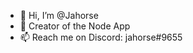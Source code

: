 - 👋 Hi, I’m @Jahorse
- 👀 Creator of the Node App
- 📫 Reach me on Discord: jahorse#9655

<!---
Jahorse/Jahorse is a ✨ special ✨ repository because its `README.md` (this file) appears on your GitHub profile.
You can click the Preview link to take a look at your changes.
--->
